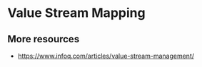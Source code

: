 # Value Stream Mapping

## More resources
* https://www.infoq.com/articles/value-stream-management/
